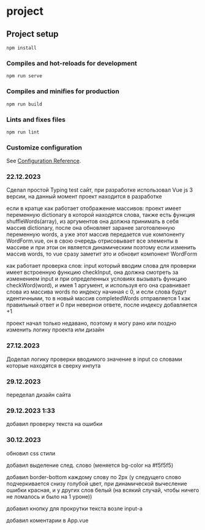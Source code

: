 # project

## Project setup
```
npm install
```

### Compiles and hot-reloads for development
```
npm run serve
```

### Compiles and minifies for production
```
npm run build
```

### Lints and fixes files
```
npm run lint
```

### Customize configuration
See [Configuration Reference](https://cli.vuejs.org/config/).


### 22.12.2023

Сделал простой Typing test сайт, при разработке использовал Vue js 3 версии, на данный момент проект находится в разработке

если в кратце как работает отображение массивов: проект имеет переменную dictionary в которой находятся слова, также есть функция shuffleWords(array), из аргументов она должна принимать в себя массив dictionary, после она обновляет заранее заготовленную переменную words, а уже этот массив передается vue компоненту WordForm.vue, он в свою очередь отрисовывает все элементы в массиве и при этои он является динамическим поэтому если изменить массив words, то vue сразу заметит это и обновит компонент WordForm

как работает проверка слов: input который вводим слова для проверки имеет встроенную функцию checkInput, она должна смотреть за изменением input и при определенных условиях вызывать функцию checkWord(word), и имея 1 аргумент, и используя его она сравнивает слова из массива words по индексу начиная с 0, и если слова будут идентичными, то в новый массив completedWords отправляется 1 как правильный ответ и 0 при невернои ответе, после индексу добавляется +1

проект начал только недавано, поэтому я могу рано или поздно изменить логику проекта или дизайн


### 27.12.2023

Доделал логику проверки вводимого значение в input со словами которые находятся в сверху инпута


### 29.12.2023

переделал дизайн сайта

### 29.12.2023  1:33

добавил проверку текста на ошибки

### 30.12.2023

обновил css стили

добавил выделение след. слово (меняется bg-color на #f5f5f5)

добавил border-bottom каждому слову по 2px (у следущего слово подчеркивается снизу голубой цвет, при динамической вычесление ошибки красная, и у других слов белый (на всякий случай, чтобы ничего не ломалось и было на 1 уроне))

добавил кнопку для прокрутки текста возле input-а

добавил коментарии в App.vue

